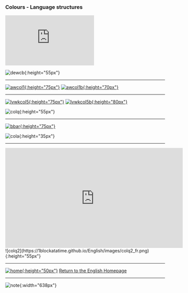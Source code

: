 ### Colours - Language structures

<iframe width="280" height="158" src="https://www.youtube.com/embed/YyFLBTTAbSE" frameborder="0" allow="accelerometer; autoplay; encrypted-media; gyroscope; picture-in-picture" allowfullscreen></iframe>  

![dewcb](https://1blockatatime.github.io/English/images/dewc_fr.png){:height="55px"}   

***  

[![awcol1](https://1blockatatime.github.io/English/images/awcol1.PNG){:height="75px"}](https://www.englishexercises.org/makeagame/viewgame.asp?id=1895) [![awcol1b](https://1blockatatime.github.io/English/images/awcol1_fr.png){:height="70px"}](https://www.englishexercises.org/makeagame/viewgame.asp?id=1895)  

***  

[![lvwkcol5](https://1blockatatime.github.io/English/images/lvwkcol5.PNG){:height="75px"}](https://www.liveworksheets.com/worksheets/en/English_as_a_Second_Language_(ESL)/Colours/What_colour_is_it$_ct38460ls) [![lvwkcol5b](https://1blockatatime.github.io/English/images/lvwkcol5_fr.png){:height="80px"}](https://www.liveworksheets.com/worksheets/en/English_as_a_Second_Language_(ESL)/Colours/What_colour_is_it$_ct38460ls)  

![colq](https://1blockatatime.github.io/English/images/colq_fr.png){:height="55px"}   

***

[![bbar](https://1blockatatime.github.io/English/images/bbar.png){:height="75px"}](https://www.youtube.com/watch?v=1jv0Gx_q_OU)

![cola](https://1blockatatime.github.io/English/images/cola_fr.png){:height="35px"}   

***

<iframe width="560" height="315" src="https://www.youtube.com/embed/_2WAwT9cKAk" frameborder="0" allow="accelerometer; autoplay; encrypted-media; gyroscope; picture-in-picture" allowfullscreen></iframe> ![colq2](https://1blockatatime.github.io/English/images/colq2_fr.png){:height="55px"}   

***
[![home](https://1blockatatime.github.io/English/images/home.png){:height="50px"}](https://1blockatatime.github.io/English) [Return to the English Homepage](https://1blockatatime.github.io/English)

***
![note](https://1blockatatime.github.io/English/images/note.PNG){:width="638px"}
